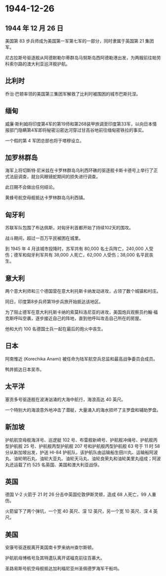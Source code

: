 # 1944-12-26

## 1944 年 12 月 26 日

美国第 83 步兵师成为美国第一军第七军的一部分，同时隶属于英国第 21
集团军。

尼古拉斯号驱逐舰从阿德默勒尔蒂群岛马努斯岛西阿德勒港出发，为两艘前往帕劳科索尔路的澳大利亚巡洋舰护航。

## 比利时

乔治·巴顿率领的美国第三集团军解救了比利时被围困的城市巴斯托涅。

## 缅甸

威廉·斯利姆将印度第4军的第19师和第268装甲旅调至印度第33军，以向日本情报部门隐瞒第4军即将秘密沿密达河穿过甘高谷地前往缅甸密铁拉的事实。

一个假的第 4 军团总部也将于塔穆设立。

## 加罗林群岛

海军上将切斯特·尼米兹在卡罗林群岛乌利西环礁的驱逐舰卡斯卡德号上举行了正式法庭调查，就台风眼镜蛇期间的损失进行调查。

此日期不会做出任何结论。

黄蜂号航空母舰抵达卡罗林群岛乌利西镇。

## 匈牙利

苏联军队包围了布达佩斯，对匈牙利首都开始了持续102天的围攻。

战斗期间，超过一百万平民被困在城里。

到 1945 年 4 月该城市投降时，苏军共有 80,000 名士兵阵亡，240,000
人受伤；德军和匈牙利军共有 38,000 人死亡，62,000 人受伤；38,000
名平民丧生。

## 意大利

两个意大利师和三个德国营在意大利托斯卡纳发动进攻，占领了数个城镇和村庄。

同日，印度第8步兵师第19步兵旅开始抵达该地区。

为了阻止德军在意大利托斯卡纳的索莫科洛尼亚的进攻，美国炮兵观察员约翰·福克斯呼叫空袭，逐步接近自己的阵地，直到他呼叫攻击自己所在的房屋。

他和大约 100 名德国士兵一起在最后的炮火中丧生。

## 日本

阿南惟近 (Korechika Anami) 被任命为陆军航空兵总监和最高战争委员会成员。

鸭井抵达日本吴市。

## 太平洋

塞贡多号驱逐舰在波涛汹涌的大海中航行，海浪高达 40 英尺。

一个特别大的海浪意外地冲击了潜艇，大量涌入的海水损坏了主罗盘和辅助罗盘。

## 新加坡

护航航空母舰海洋号、巡逻艇 102
号、布雷舰新崎号、护航舰冲绳号、护航舰丙型护航舰 25 号、护航舰丙型护航舰
207 号和护航舰丙型护航舰 63 号于 11 时 58 分从新加坡出发，护送 HI-84
护航队，该护航队由运输船生田川丸、运输船阿波丸、油轮明石丸、油轮大亚丸、油轮天马丸、油轮良荣丸和油轮美里丸组成；阿波丸还运载了约
525 名英国、美国和澳大利亚战俘。

## 英国

德国 V-2 火箭于 21 时 26 分击中英国伦敦伊斯灵顿，造成 68 人死亡，99
人重伤。

火箭留下了两个弹坑，一个宽 40 英尺、深 12 英尺，另一个宽 10 英尺、深 4
英尺。

## 美国

安康号驱逐舰离开美国南卡罗来纳州查尔斯顿。

护航航母博格号及其特遣队离开诺福克前往百慕大。

圣路易斯号航空母舰抵达加利福尼亚州圣佩德罗海军干船坞。

